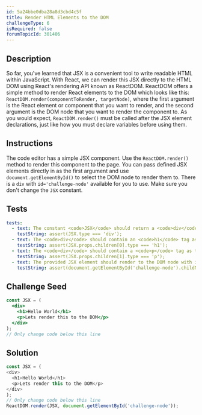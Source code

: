 ```yaml
---
id: 5a24bbe0dba28a8d3cbd4c5f
title: Render HTML Elements to the DOM
challengeType: 6
isRequired: false
forumTopicId: 301406
---
```


## Description
<section id='description'>
So far, you've learned that JSX is a convenient tool to write readable HTML within JavaScript. With React, we can render this JSX directly to the HTML DOM using React's rendering API known as ReactDOM.
ReactDOM offers a simple method to render React elements to the DOM which looks like this: <code>ReactDOM.render(componentToRender, targetNode)</code>, where the first argument is the React element or component that you want to render, and the second argument is the DOM node that you want to render the component to.
As you would expect, <code>ReactDOM.render()</code> must be called after the JSX element declarations, just like how you must declare variables before using them.
</section>

## Instructions
<section id='instructions'>
The code editor has a simple JSX component. Use the <code>ReactDOM.render()</code> method to render this component to the page. You can pass defined JSX elements directly in as the first argument and use <code>document.getElementById()</code> to select the DOM node to render them to. There is a <code>div</code> with <code>id='challenge-node'</code> available for you to use. Make sure you don't change the <code>JSX</code> constant.
</section>

## Tests
<section id='tests'>

```yml
tests:
  - text: The constant <code>JSX</code> should return a <code>div</code> element.
    testString: assert(JSX.type === 'div');
  - text: The <code>div</code> should contain an <code>h1</code> tag as the first element.
    testString: assert(JSX.props.children[0].type === 'h1');
  - text: The <code>div</code> should contain a <code>p</code> tag as the second element.
    testString: assert(JSX.props.children[1].type === 'p');
  - text: The provided JSX element should render to the DOM node with id <code>challenge-node</code>.
    testString: assert(document.getElementById('challenge-node').childNodes[0].innerHTML === '<h1>Hello World</h1><p>Lets render this to the DOM</p>');

```

</section>

## Challenge Seed
<section id='challengeSeed'>

<div id='jsx-seed'>

```jsx
const JSX = (
  <div>
    <h1>Hello World</h1>
    <p>Lets render this to the DOM</p>
  </div>
);
// Only change code below this line

```

</div>



</section>

## Solution
<section id='solution'>


```js
const JSX = (
<div>
  <h1>Hello World</h1>
  <p>Lets render this to the DOM</p>
</div>
);
// Only change code below this line
ReactDOM.render(JSX, document.getElementById('challenge-node'));
```

</section>
